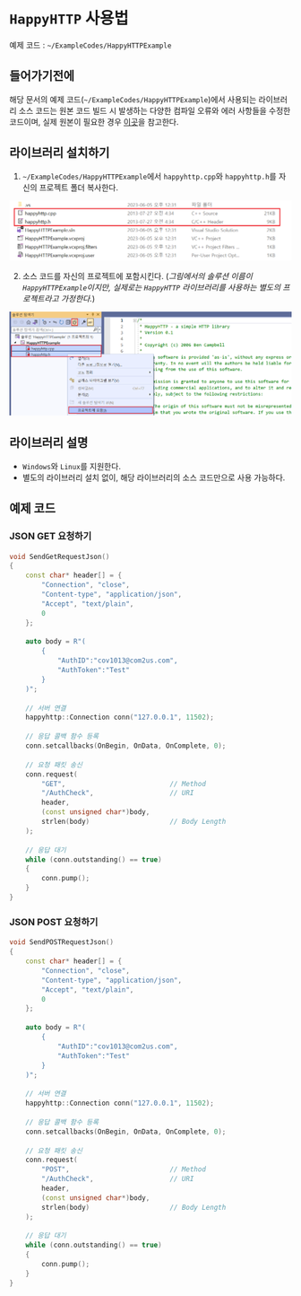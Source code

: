 # `HappyHTTP` 사용법

예제 코드 : `~/ExampleCodes/HappyHTTPExample`

## 들어가기전에

해당 문서의 예제 코드(`~/ExampleCodes/HappyHTTPExample`)에서 사용되는 라이브러리 소스 코드는 원본 코드 빌드 시 발생하는 다양한 컴파일 오류와 에러 사항들을 수정한 코드이며, 실제 원본이 필요한 경우 [이곳](https://github.com/mingodad/HappyHTTP)을 참고한다.

## 라이브러리 설치하기

1. `~/ExampleCodes/HappyHTTPExample`에서 `happyhttp.cpp`와 `happyhttp.h`를 자신의 프로젝트 폴더 복사한다.

![install](../Images/HappyHTTP/install_01.png)

2. 소스 코드를 자신의 프로젝트에 포함시킨다. (*그림에서의 솔루션 이름이 `HappyHTTPExample`이지만, 실제로는 `HappyHTTP` 라이브러리를 사용하는 별도의 프로젝트라고 가정한다.*)

![install](../Images/HappyHTTP/install_02.png)

## 라이브러리 설명

- `Windows`와 `Linux`를 지원한다.
- 별도의 라이브러리 설치 없이, 해당 라이브러리의 소스 코드만으로 사용 가능하다.

## 예제 코드

### JSON GET 요청하기

```cpp
void SendGetRequestJson()
{
	const char* header[] = {
		"Connection", "close",
		"Content-type", "application/json",
		"Accept", "text/plain",
		0
	};

	auto body = R"(
		{
			"AuthID":"cov1013@com2us.com",
			"AuthToken":"Test"
		}
	)";

    // 서버 연결
	happyhttp::Connection conn("127.0.0.1", 11502);

	// 응답 콜백 함수 등록
	conn.setcallbacks(OnBegin, OnData, OnComplete, 0);

    // 요청 패킷 송신
	conn.request(
        "GET",                          // Method
		"/AuthCheck",                   // URI
		header, 
		(const unsigned char*)body,
		strlen(body)                    // Body Length
	);

    // 응답 대기
	while (conn.outstanding() == true)
	{
		conn.pump();
	}
}
```

### JSON POST 요청하기

```cpp
void SendPOSTRequestJson()
{
	const char* header[] = {
		"Connection", "close",
		"Content-type", "application/json",
		"Accept", "text/plain",
		0
	};

	auto body = R"(
		{
			"AuthID":"cov1013@com2us.com",
			"AuthToken":"Test"
		}
	)";

    // 서버 연결
	happyhttp::Connection conn("127.0.0.1", 11502);

	// 응답 콜백 함수 등록
	conn.setcallbacks(OnBegin, OnData, OnComplete, 0);

    // 요청 패킷 송신
	conn.request(
        "POST",                         // Method
		"/AuthCheck",                   // URI
		header, 
		(const unsigned char*)body,
		strlen(body)                    // Body Length
	);

    // 응답 대기
	while (conn.outstanding() == true)
	{
		conn.pump();
	}
}
```